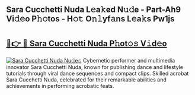## Sara Cucchetti Nuda L𝚎a𝚔ed N𝚞𝚍e - Part-Ah9 Vi𝚍𝚎o P𝚑𝚘tos - H𝚘𝚝 O𝚗𝚕yf𝚊ns L𝚎a𝚔s Pw1js

# <h2><a href="http://kfc0nl.oniu.top/?m=Sara+Cucchetti+Nuda">🔗👉 🔴 Sara Cucchetti Nuda P𝚑ot𝚘𝚜 V𝚒d𝚎o</a></h2>

[![Sara Cucchetti Nuda Nu𝚍e𝚜](https://i.imgur.com/0qMVB7G.gif)](http://kfc0nl.oniu.top/?m=Sara+Cucchetti+Nuda)
Cybernetic performer and multimedia innovator Sara Cucchetti Nuda, known for publishing dance and lifestyle tutorials through viral dance sequences and compact clips. Skilled acrobat Sara Cucchetti Nuda, celebrated for their remarkable abilities and achievements in performing acrobatic feats.  
